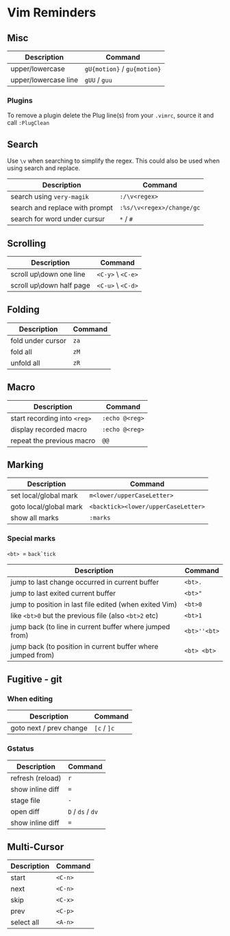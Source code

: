 # Vim Reminders

## Misc

| Description          | Command                     |
|----------------------|-----------------------------|
| upper/lowercase      | `gU{motion}` / `gu{motion}` |
| upper/lowercase line | `gUU` / `guu`               |

### Plugins

To remove a plugin delete the Plug line(s) from your `.vimrc`,
source it and call `:PlugClean`

## Search 

Use `\v` when searching to simplify the regex.
This could also be used when using search and replace.

| Description                    | Command                   |
|--------------------------------|---------------------------|
| search using `very-magik`      | `:/\v<regex>`             |
| search and replace with prompt | `:%s/\v<regex>/change/gc` |
| search for word under cursur   | `*` / `#`                 |

## Scrolling

| Description              | Command              |
|--------------------------|----------------------|
| scroll up\down one line  | `<C-y>` \ `<C-e>`    |
| scroll up\down half page | `<C-u>` \ `<C-d>`    |

## Folding

| Description       | Command |
|-------------------|---------|
| fold under cursor | `za`    |
| fold all          | `zM`    |
| unfold all        | `zR`    |

## Macro

| Description                  | Command        |
|------------------------------|----------------|
| start recording into `<reg>` | `:echo @<reg>` |
| display recorded macro       | `:echo @<reg>` |
| repeat the previous macro    | `@@`           |

## Marking

| Description            | Command                             |
|------------------------|-------------------------------------|
| set local/global mark  | `m<lower/upperCaseLetter>`          |
| goto local/global mark | `<backtick><lower/upperCaseLetter>` |
| show all marks         | `:marks`                            |

### Special marks

`<bt> `= ``back`tick``

| Description                                                 | Command     |
|-------------------------------------------------------------|-------------|
| jump to last change occurred in current buffer              | `<bt>.`     |
| jump to last exited current buffer                          | `<bt>"`     |
| jump to position in last file edited (when exited Vim)      | `<bt>0`     |
| like `<bt>0` but the previous file (also `<bt>2` etc)       | `<bt>1`     |
| jump back (to line in current buffer where jumped from)     | `<bt>''<bt>`|
| jump back (to position in current buffer where jumped from) | `<bt> <bt>` |

## Fugitive - git

### When editing

|  Description                        | Command           |
|-------------------------------------|-------------------|
| goto next / prev change             | `[c` / `]c`       |


### Gstatus

| Description      | Command           |
|------------------|-------------------|
| refresh (reload) | `r`               |
| show inline diff | `=`               |
| stage file       | `-`               |
| open diff        | `D` / `ds` / `dv` |
| show inline diff | `=`               |

## Multi-Cursor

| Description      | Command           |
|------------------|-------------------|
| start            | `<C-n>`           |
| next             | `<C-n>`           |
| skip             | `<C-x>`           |
| prev             | `<C-p>`           |
| select all       | `<A-n>`           |

